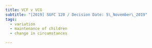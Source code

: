 ```yaml
---
title: VCF v VCG
subtitle: "[2019] SGFC 120 / Decision Date: 5\_November\_2019"
tags:
  - variation
  - maintenance of children
  - change in circumstances

---
```

